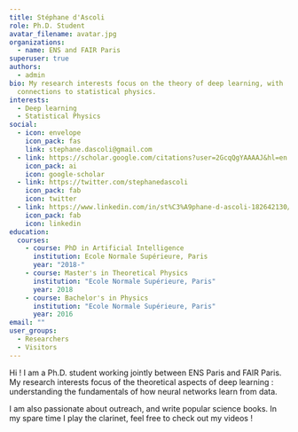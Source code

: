 ```yaml
---
title: Stéphane d'Ascoli
role: Ph.D. Student
avatar_filename: avatar.jpg
organizations:
  - name: ENS and FAIR Paris
superuser: true
authors:
  - admin
bio: My research interests focus on the theory of deep learning, with
  connections to statistical physics.
interests:
  - Deep learning
  - Statistical Physics
social:
  - icon: envelope
    icon_pack: fas
    link: stephane.dascoli@gmail.com
  - link: https://scholar.google.com/citations?user=2GcqQgYAAAAJ&hl=en
    icon_pack: ai
    icon: google-scholar
  - link: https://twitter.com/stephanedascoli
    icon_pack: fab
    icon: twitter
  - link: https://www.linkedin.com/in/st%C3%A9phane-d-ascoli-182642130/
    icon_pack: fab
    icon: linkedin
education:
  courses:
    - course: PhD in Artificial Intelligence
      institution: Ecole Normale Supérieure, Paris
      year: "2018-"
    - course: Master's in Theoretical Physics
      institution: "Ecole Normale Supérieure, Paris"
      year: 2018
    - course: Bachelor's in Physics
      institution: "Ecole Normale Supérieure, Paris"
      year: 2016
email: ""
user_groups:
  - Researchers
  - Visitors
---
```

Hi ! I am a Ph.D. student working jointly between ENS Paris and FAIR Paris. My research interests focus of the theoretical aspects of deep learning : understanding the fundamentals of how neural networks learn from data.

I am also passionate about outreach, and write popular science books. In my spare time I play the clarinet, feel free to check out my videos !